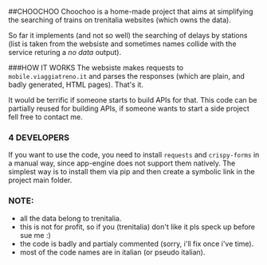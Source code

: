 ##CHOOCHOO
Choochoo is a home-made project that aims at simplifying the searching of trains on trenitalia websites (which owns the data).

So far it implements (and not so well) the searching of delays by stations (list is taken from the websiste and sometimes names collide with the service returing a *no data* output). 

###HOW IT WORKS
The websiste makes requests to `mobile.viaggiatreno.it` and parses the responses (which are plain, and badly generated, HTML pages).  That's it.

It would be terrific if someone starts to build APIs for that. 
This code can be partially reused for building APIs, if someone wants to start a side project fell free to contact me.

### 4 DEVELOPERS
If you want to use the code, you need to install `requests` and `crispy-forms` in a manual way, since app-engine does not support them natively.
The simplest way is to install them via pip and then create a symbolic link in the project main folder.   

### NOTE:
- all the data belong to trenitalia.
- this is not for profit, so if you (trenitalia) don't like it pls speck up before sue me :)
- the code is badly and partialy commented (sorry, i'll fix once i've time).
- most of the code names are in italian (or pseudo italian).
